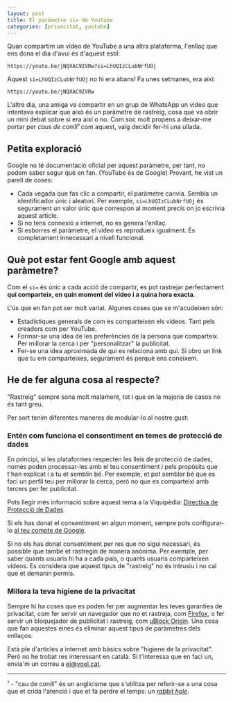 ```yaml
---
layout: post
title: El paràmetre si= de Youtube
categories: [privacitat, youtube]
---
```

  
Quan compartim un vídeo de YouTube a una altra plataforma, l'enllaç que ens dona el dia d'avui és d'aquest estil:
```
https://youtu.be/jNQXAC9IVRw?si=LhUQIzCLubNrfUOj
```

Aquest `si=LhUQIzCLubNrfUOj` no hi era abans! Fa unes setmanes, era així:
```
https://youtu.be/jNQXAC9IVRw
```

 

L'altre dia, una amiga va compartir en un grup de WhatsApp un vídeo que intentava explicar que això és un paràmetre de rastreig, cosa que va obrir un mini debat sobre si era així o no. Com soc molt propens a deixar-me portar per *caus de conill¹* com aquest, vaig decidir fer-hi una ullada.
  
## Petita exploració

Google no té documentació oficial per aquest paràmetre, per tant, no podem saber segur què en fan. (YouTube és de Google) 
Provant, he vist un parell de coses:
- Cada vegada que fas clic a compartir, el paràmetre canvia. Sembla un identificador únic i aleatori. Per exemple, `si=LhUQIzCLubNrfUOj` és segurament un valor únic que correspon al moment precís on jo escrivia aquest article. 
- Si no tens connexió a internet, no es genera l'enllaç.
- Si esborres el paràmetre, el vídeo es reprodueix igualment. És completament innecessari a nivell funcional. 
  
## Què pot estar fent Google amb aquest paràmetre?

Com el `si=` és únic a cada acció de compartir, es pot rastrejar perfectament **qui comparteix, en quin moment del vídeo i a quina hora exacta**.

L'ús que en fan pot ser molt variat. Algunes coses que se m'acudeixen són:
- Estadístiques generals de com es comparteixen els vídeos. Tant pels creadors com per YouTube.
- Formar-se una idea de les preferències de la persona que comparteix. Per millorar la cerca i per "personalitzar" la publicitat.
- Fer-se una idea aproximada de qui es relaciona amb qui. Si obro un link que tu em comparteixes, segurament és perquè ens coneixem.
  
## He de fer alguna cosa al respecte?

"Rastreig" sempre sona molt malament, tot i que en la majoria de casos no és tant greu.

Per sort tenim diferentes maneres de modular-lo al nostre gust:

### Entén com funciona el consentiment en temes de protecció de dades

En principi, si les plataformes respecten les lleis de protecció de dades, només poden processar-les amb el teu consentiment i pels propòsits que t'han explicat i a tu et semblin bé. Per exemple, et pot semblar bé que es faci un perfil teu per millorar la cerca, però no que es comparteixi amb tercers per fer publicitat.
  
Pots llegir més informació sobre aquest tema a la Viquipèdia: [Directiva de Protecció de Dades](https://ca.wikipedia.org/wiki/Directiva_de_Protecci%C3%B3_de_Dades)
  
Si els has donat el consentiment en algun moment, sempre pots configurar-lo [al teu compte de Google](https://myaccount.google.com/data-and-privacy).
  
Si no els has donat consentiment per res que no sigui necessari, és possible que també et rastregin de manera anònima. Per exemple, per saber quants usuaris hi ha a cada país, o quants usuaris comparteixen vídeos. Es considera que aquest tipus de "rastreig" no és intrusiu i no cal que et demanin permís.
  
### Millora la teva higiene de la privacitat
  
Sempre hi ha coses que es poden fer per augmentar les teves garanties de privacitat, com fer servir un navegador que no et rastreja, com [Firefox](https://www.mozilla.org/ca/firefox/new/), o fer servir un bloquejador de publicitat i rastreig, com [uBlock Origin](https://ublockorigin.com/). Una cosa que fan aquestes eines és eliminar aquest tipus de paràmetres dels enllaços.
  
Està ple d'articles a internet amb bàsics sobre "higiene de la privacitat". Però no he trobat res interessant en català. Si t'interessa que en faci un, envia'm un correu a [ei@yoel.cat](mailto:ei@yoel.cat).
  
-----
  
¹ - "cau de conill" és un anglicisme que s'utilitza per referir-se a una cosa que et crida l'atenció i que et fa perdre el temps: un *[rabbit hole](https://www.dictionary.com/e/slang/rabbit-hole/).*
